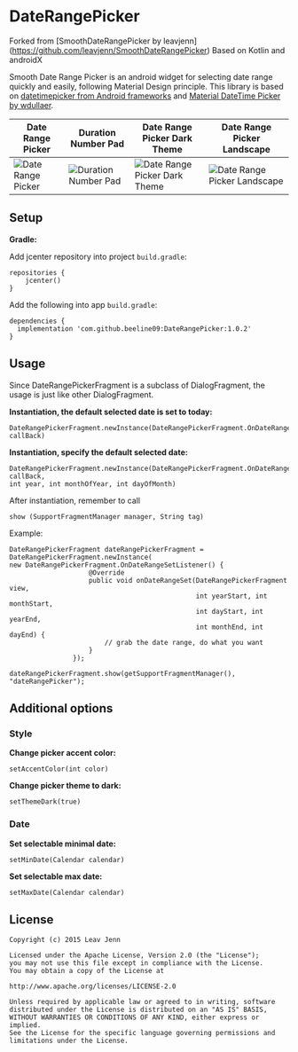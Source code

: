 # DateRangePicker
Forked from [SmoothDateRangePicker by leavjenn] (https://github.com/leavjenn/SmoothDateRangePicker)
Based on Kotlin and androidX

Smooth Date Range Picker is an android widget for selecting date range quickly and easily, following Material Design principle. This library is based on [datetimepicker from Android frameworks](https://android.googlesource.com/platform/frameworks/opt/datetimepicker/) and [Material DateTime Picker by wdullaer](https://github.com/wdullaer/MaterialDateTimePicker).

Date Range Picker | Duration Number Pad | Date Range Picker Dark Theme | Date Range Picker Landscape
---- | ----| ----| ----
![Date Range Picker](https://raw.githubusercontent.com/leavjenn/SmoothDateRangePicker/gh-pages/screenshots/date_range_picker.png) | ![Duration Number Pad](https://raw.githubusercontent.com/leavjenn/SmoothDateRangePicker/gh-pages/screenshots/date_duration_number_pad.png) | ![Date Range Picker Dark Theme](https://raw.githubusercontent.com/leavjenn/SmoothDateRangePicker/gh-pages/screenshots/date_range_picker_dark_theme.png) | ![Date Range Picker Landscape](https://raw.githubusercontent.com/leavjenn/SmoothDateRangePicker/gh-pages/screenshots/date_range_picker_landscape.png)

## Setup

**Gradle:**

Add jcenter repository into project `build.gradle`:
```
repositories {
    jcenter()
}
```

Add the following into app `build.gradle`:
```
dependencies {
  implementation 'com.github.beeline09:DateRangePicker:1.0.2'
}
```

## Usage

Since DateRangePickerFragment is a subclass of DialogFragment, the usage is just like other DialogFragment.

**Instantiation, the default selected date is set to today:**
```
DateRangePickerFragment.newInstance(DateRangePickerFragment.OnDateRangeSetListener callBack)
```


**Instantiation, specify the default selected date:**
```
DateRangePickerFragment.newInstance(DateRangePickerFragment.OnDateRangeSetListener callBack, 
int year, int monthOfYear, int dayOfMonth)
```

After instantiation, remember to call

`show (SupportFragmentManager manager, String tag)`

Example:
```
DateRangePickerFragment dateRangePickerFragment = DateRangePickerFragment.newInstance(
new DateRangePickerFragment.OnDateRangeSetListener() {
                    @Override
                    public void onDateRangeSet(DateRangePickerFragment view,
                                               int yearStart, int monthStart,
                                               int dayStart, int yearEnd,
                                               int monthEnd, int dayEnd) {
                        // grab the date range, do what you want
                    }
                });
                
dateRangePickerFragment.show(getSupportFragmentManager(), "dateRangePicker");
```


## Additional options

### Style
**Change picker accent color:**

`setAccentColor(int color)`

**Change picker theme to dark:**

`setThemeDark(true)`


### Date
**Set selectable minimal date:**

`setMinDate(Calendar calendar)`

**Set selectable max date:**

`setMaxDate(Calendar calendar)`


## License
    Copyright (c) 2015 Leav Jenn

    Licensed under the Apache License, Version 2.0 (the "License");
    you may not use this file except in compliance with the License.
    You may obtain a copy of the License at

    http://www.apache.org/licenses/LICENSE-2.0

    Unless required by applicable law or agreed to in writing, software
    distributed under the License is distributed on an "AS IS" BASIS,
    WITHOUT WARRANTIES OR CONDITIONS OF ANY KIND, either express or implied.
    See the License for the specific language governing permissions and
    limitations under the License.
